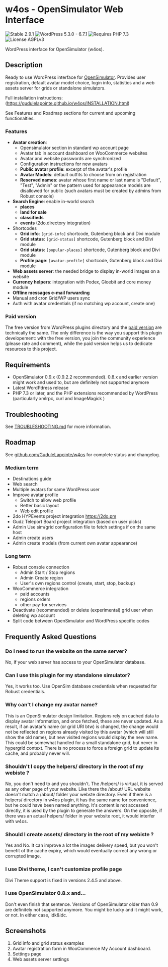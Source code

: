 # w4os - OpenSimulator Web Interface

![Stable 2.9.1](https://badgen.net/badge/Stable/2.9.1/00aa00)
![WordPress 5.3.0 - 6.7.1](https://badgen.net/badge/WordPress/5.3.0%20-%206.7.1/3858e9)
![Requires PHP 7.3](https://badgen.net/badge/PHP/7.3/7884bf)
![License AGPLv3](https://badgen.net/badge/License/AGPLv3/552b55)

WordPress interface for OpenSimulator (w4os).

## Description

Ready to use WordPress interface for [OpenSimulator](http://opensimulator.org/). Provides user registration, default avatar model choice, login info, statistics and a web assets server for grids or standalone simulators.

Full installation instructions: (https://gudulelapointe.github.io/w4os/INSTALLATION.html)

See Features and Roadmap sections for current and upcoming functionalties.

### Features

- **Avatar creation**:
  - Opensimulator section in standard wp account page
  - Avatar tab in account dashboard on WooCommerce websites
  - Avatar and website passwords are synchronized
  - Configuration instructions for new avatars
  - **Public avatar profile**: excerpt of the avatar's profile
  - **Avatar Models**: default outfits to choose from on registration
  - **Reserved names**: avatar whose first name or last name is "Default", "Test", "Admin" or the pattern used for appearance models are disallowed for public (such avatars must be created by admins from Robust console)
- **Search Engine**: enable in-world search
  - **places**
  - **land for sale**
  - **classifieds**
  - **events** (2do.directory integration)
- Shortcodes
  - **Grid info**: `[grid-info]` shortcode, Gutenberg block and Divi module
  - **Grid status**: `[grid-status]` shortcode, Gutenberg block and Divi module
  - **Grid status**: `[popular-places]` shortcode, Gutenberg block and Divi module
  - **Profile page**: `[avatar-profile]`  shortcode, Gutenberg block and Divi module
- **Web assets server**: the needed bridge to display in-world images on a website
- **Currency helpers**: integration with Podex, Gloebit and core money module
- **Offline messages e-mail forwarding**
- Manual and cron Grid/WP users sync
- Auth with avatar credentials (if no matching wp account, create one)

### Paid version

The free version from WordPress plugins directory and the [paid version](https://magiiic.com/wordpress/plugins/w4os/) are technically the same. The only difference is the way you support this plugin developement: with the free version, you join the community experience (please rate and comment), while the paid version helps us to dedicate resources to this project.

## Requirements

- OpenSimulator 0.9.x (0.9.2.2 recommended). 0.8.x and earlier version might work and used to, but are definitely not supported anymore
- Latest WordPdress release
- PHP 7.3 or later, and the PHP extensions recommended by WordPress (particularly xmlrpc, curl and ImageMagick )

## Troubleshooting

See [TROUBLESHOOTING.md](https://gudulelapointe.github.io/w4os/TROUBLESHOOTING.html) for more information.

## Roadmap

See [github.com/GuduleLapointe/w4os](https://github.com/GuduleLapointe/w4os/) for complete status and changelog.

### Medium term

- Destinations guide
- Web search
- Multiple avatars for same WordPress user
- Improve avatar profile
  - Switch to allow web profile
  - Better basic layout
  - Web edit profile
- 2do HYPEvents project integration <https://2do.pm>
- Gudz Teleport Board project integration (based on user picks)
- Admin Use sim/grid configuration file to fetch settings if on the same host
- Admin create users
- Admin create models (from current own avatar appearance)

### Long term

- Robust console connection
  - Admin Start / Stop regions
  - Admin Create region
  - User's own regions control (create, start, stop, backup)
- WooCommerce integration
  - paid accounts
  - regions orders
  - other pay-for services
- Deactivate (recommended) or delete (experimental) grid user when deleting wp account
- Split code between OpenSimulator and WordPress specific codes

## Frequently Asked Questions

### Do I need to run the website on the same server?

No, if your web server has access to your OpenSimulator database.

### Can I use this plugin for my standalone simulator?

Yes, it works too. Use OpenSim database credentials when requested for Robust credentials.

### Why can't I change my avatar name?

This is an OpenSimulator design limitation. Regions rely on cached data to
display avatar information, and once fetched, these are never updated. As a
result, if an avatar's name (or grid URI btw) is changed, the change would not
be reflected on regions already visited by this avatar (which will still show
the old name), but new visited regions would display the new name. This could be
somewhat handled for a small standalone grid, but never in hypergrid context.
There is no process to force a foreign grid to update its cache, and probably
never will.

### Shouldn't I copy the helpers/ directory in the root of my webiste ?

No, you don't need to and you shouldn't. The /helpers/ is virtual, it is served
as any other page of your website. Like there the /about/ URL website doesn't
match a /about/ folder your webste directory. Even if there is a helpers/
directory in w4os plugin, it has the same name for convenience, but he could
have been named anything. It's content is not accessed directly, it is used by
the plugin to generate the answers. On the opposite, if there was an actual
helpers/ folder in your website root, it would interfer with w4os.

### Should I create assets/ directory in the root of my webiste ?

Yes and No. It can improve a lot the images delivery speed, but you won't
benefit of the cache expiry, which would eventually correct any wrong or
corrupted image.

### I use Divi theme, I can't customize profile page

Divi Theme support is fixed in versions 2.4.5 and above.

### I use OpenSimulator 0.8.x and...

Don't even finish that sentence. Versions of OpenSimulator older than 0.9
are definitely not supported anymore. You might be lucky and it might work,
or not. In either case, idk&idc.


## Screenshots

1. Grid info and grid status examples
2. Avatar registration form in WooCommerce My Account dashboard.
3. Settings page
4. Web assets server settings

